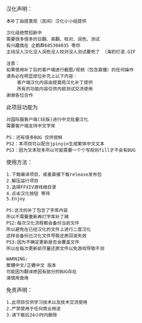 汉化声明：
    
    本补丁由提莫苑（民间）汉化小小组提供
     
    汉化组绝赞招新中
    需要很多很多的日翻、英翻、校对、润色、测试
    有兴趣我在 企鹅群685304035 等你 
    主线没人汉化没人润色没人校对没人测试要死了 （海豹打滚.GIF
     
    注意：
    如果使用补丁后的客户端进行截图/视频（包含直播）的任何操作
    请务必在明显部位补充上以下内容：
        客户端汉化内容由提莫苑汉化补丁提供
        所有的功能内容仅供内部测试交流使用
    谢谢各位合作
    
此项目功能为

	对国际服客户端(SE版)进行中文批量汉化
	需要客户端支持中文字库

	PS：还有很多BUG 仅供尝鲜
	PS2：本项目可以配合jpinyin生成繁体中文文本
	PS3：因为文本较多所以可能需要一个个写规则fill才不会有BUG

使用方法：

	1.下载编译项目，或者直接下载release发布包
	2.解压运行项目
	3.选择FFXIV游戏根目录
	4.点击汉化按钮 等待
	5.Enjoy

    PS:这次的补丁包含了字库内容
    所以不需要重新再打字库补丁辣
    PS2:每次汉化流程都会备份当前文件
    所以避免在已经汉化的文件上进行二度汉化
    这样会备份已汉化文件导致还原回滚失效
	PS3:因为不确定更新是否会覆盖文件
	所以在每次更新前尽量还原文件以免游戏导致不测
	
	WARNING:
	繁體中文/正體中文 版本
	可能因为翻译原因有部分的BUG存在
	请慎用食用

免责声明：

	1.此项目仅供学习技术以及技术交流使用
	2.严禁使用于任何商业用途
	3.请下载后24小时内删除